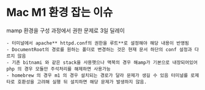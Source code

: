 # Mac M1 환경 잡는 이슈

 mamp 환경을 구성 과정에서 권한 문제로 3일 딜레이

    - 터미널에서 apache** httpd.conf의 권한을 루트**로 설정해야 해당 내용이 반영됨
    - DocumentRoot의 경로를 원하는 폴더로 변경하는 것은 현재 문서 하단의 conf 설정과 다르지 않음 
    - 기존 bitnami 와 같은 stack을 사용햇으나 맥북의 경우 해amp가 기본으로 내장되어있어 
    php 의 경우 모듈만 주석처리를 해제하면 사용가능
    - homebrew 의 경우 m1 의 경우 설치되는 경로가 달라 문제가 생길 수 있음 터미널를 로제타로 호환성을 고려해 실행 뒤 설치하면 해당 문제가 발생하지 않음.
    

